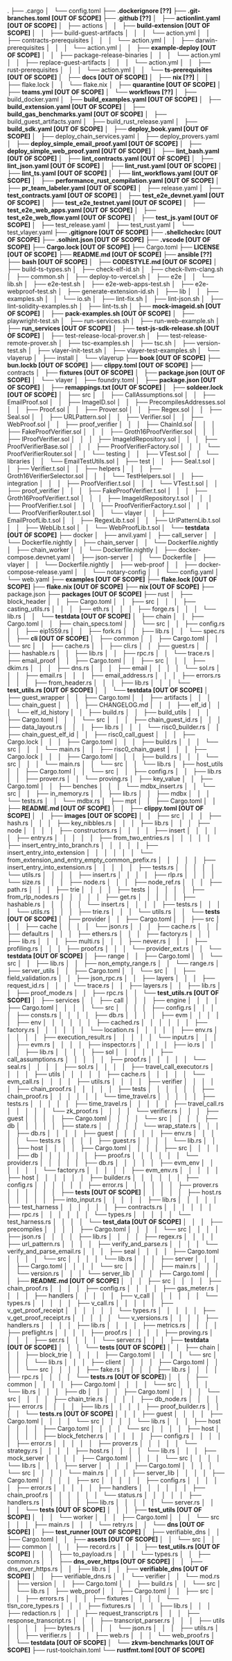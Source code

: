 .
├── .cargo
│   └── config.toml
├── **.dockerignore [??]**
├── **.git-branches.toml [OUT OF SCOPE]**
├── .**github [??]**
│   ├── **actionlint.yaml [OUT OF SCOPE]**
│   ├── actions
│   │   ├── **build-extension [OUT OF SCOPE]**
│   │   ├── build-guest-artifacts
│   │   │   └── action.yml
│   │   ├── contracts-prerequisites
│   │   │   └── action.yml
│   │   ├── darwin-prerequisites
│   │   │   └── action.yml
│   │   ├── **example-deploy [OUT OF SCOPE]**
│   │   ├── package-release-binaries
│   │   │   └── action.yml
│   │   ├── replace-guest-artifacts
│   │   │   └── action.yml
│   │   ├── rust-prerequisites
│   │   │   └── action.yml
│   │   └── **ts-prerequisites [OUT OF SCOPE]**
│   ├── **docs [OUT OF SCOPE]**
│   ├── **nix [??]**
│   │   ├── flake.lock
│   │   └── flake.nix
│   ├── **quarantine [OUT OF SCOPE]**
│   ├── **teams.yml [OUT OF SCOPE]**
│   └── **workflows [??]**
│       ├── build_docker.yaml
│       ├── **build_examples.yaml [OUT OF SCOPE]**
│       ├── **build_extension.yaml [OUT OF SCOPE]**
│       ├── **build_gas_benchmarks.yaml [OUT OF SCOPE]**
│       ├── build_guest_artifacts.yaml
│       ├── build_rust_release.yaml
│       ├── **build_sdk.yaml [OUT OF SCOPE]**
│       ├── **deploy_book.yaml [OUT OF SCOPE]**
│       ├── deploy_chain_services.yaml
│       ├── deploy_provers.yaml
│       ├── **deploy_simple_email_proof.yaml [OUT OF SCOPE]**
│       ├── **deploy_simple_web_proof.yaml [OUT OF SCOPE]**
│       ├── **lint_bash.yaml [OUT OF SCOPE]**
│       ├── **lint_contracts.yaml [OUT OF SCOPE]**
│       ├── **lint_json.yaml [OUT OF SCOPE]**
│       ├── **lint_rust.yaml [OUT OF SCOPE]**
│       ├── **lint_ts.yaml [OUT OF SCOPE]**
│       ├── **lint_workflows.yaml [OUT OF SCOPE]**
│       ├── **performance_rust_compilation.yaml [OUT OF SCOPE]**
│       ├── **pr_team_labeler.yaml [OUT OF SCOPE]**
│       ├── release.yaml
│       ├── **test_contracts.yaml [OUT OF SCOPE]**
│       ├── **test_e2e_devnet.yaml [OUT OF SCOPE]**
│       ├── **test_e2e_testnet.yaml [OUT OF SCOPE]**
│       ├── **test_e2e_web_apps.yaml [OUT OF SCOPE]**
│       ├── **test_e2e_web_flow.yaml [OUT OF SCOPE]**
│       ├── **test_js.yaml [OUT OF SCOPE]**
│       ├── test_release.yaml
│       ├── test_rust.yaml
│       └── test_vlayer.yaml
├── **.gitignore [OUT OF SCOPE]**
├── **.shellcheckrc [OUT OF SCOPE]**
├── **.solhint.json [OUT OF SCOPE]**
├── **.vscode [OUT OF SCOPE]**
├── **Cargo.lock [OUT OF SCOPE]**
├── Cargo.toml
├── **LICENSE [OUT OF SCOPE]**
├── **README.md [OUT OF SCOPE]**
├── **ansible [??]**
├── **bash [OUT OF SCOPE]**
│   ├── **CODESTYLE.md [OUT OF SCOPE]**
│   ├── build-ts-types.sh
│   ├── check-elf-id.sh
│   ├── check-llvm-clang.sh
│   ├── common.sh
│   ├── deploy-to-vercel.sh
│   ├── e2e
│   │   └── lib.sh
│   ├── e2e-test.sh
│   ├── e2e-web-apps-test.sh
│   ├── e2e-webproof-test.sh
│   ├── generate-extension-id.sh
│   ├── lib
│   │   ├── examples.sh
│   │   └── io.sh
│   ├── lint-fix.sh
│   ├── lint-json.sh
│   ├── lint-solidity-examples.sh
│   ├── lint-ts.sh
│   ├── **mock-imageid.sh [OUT OF SCOPE]**
│   ├── **pack-examples.sh [OUT OF SCOPE]**
│   ├── playwright-test.sh
│   ├── run-services.sh
│   ├── run-web-example.sh
│   ├── **run_services [OUT OF SCOPE]**
│   ├── **test-js-sdk-release.sh [OUT OF SCOPE]**
│   ├── test-release-local-prover.sh
│   ├── test-release-remote-prover.sh
│   ├── tsc-examples.sh
│   ├── tsc.sh
│   ├── version-test.sh
│   ├── vlayer-init-test.sh
│   ├── vlayer-test-examples.sh
│   └── vlayerup
│       ├── install
│       └── vlayerup
├── **book [OUT OF SCOPE]**
├── **bun.lockb [OUT OF SCOPE]**
├── **clippy.toml [OUT OF SCOPE]**
├── contracts
│   ├── **fixtures [OUT OF SCOPE]**
│   ├── **package.json [OUT OF SCOPE]**
│   └── vlayer
│       ├── foundry.toml
│       ├── **package.json [OUT OF SCOPE]**
│       ├── **remappings.txt [OUT OF SCOPE]**
│       ├── **soldeer.lock [OUT OF SCOPE]**
│       ├── src
│       │   ├── CallAssumptions.sol
│       │   ├── EmailProof.sol
│       │   ├── ImageID.sol
│       │   ├── PrecompilesAddresses.sol
│       │   ├── Proof.sol
│       │   ├── Prover.sol
│       │   ├── Regex.sol
│       │   ├── Seal.sol
│       │   ├── URLPattern.sol
│       │   ├── Verifier.sol
│       │   ├── WebProof.sol
│       │   ├── proof_verifier
│       │   │   ├── ChainId.sol
│       │   │   ├── FakeProofVerifier.sol
│       │   │   ├── Groth16ProofVerifier.sol
│       │   │   ├── IProofVerifier.sol
│       │   │   ├── ImageIdRepository.sol
│       │   │   ├── ProofVerifierBase.sol
│       │   │   ├── ProofVerifierFactory.sol
│       │   │   └── ProofVerifierRouter.sol
│       │   └── testing
│       │       ├── VTest.sol
│       │       └── libraries
│       │           └── EmailTestUtils.sol
│       ├── test
│       │   ├── Seal.t.sol
│       │   ├── Verifier.t.sol
│       │   ├── helpers
│       │   │   ├── Groth16VerifierSelector.sol
│       │   │   └── TestHelpers.sol
│       │   ├── integration
│       │   │   ├── ProofVerifier.t.sol
│       │   │   └── VTest.t.sol
│       │   ├── proof_verifier
│       │   │   ├── FakeProofVerifier.t.sol
│       │   │   ├── Groth16ProofVerifier.t.sol
│       │   │   ├── ImageIdRepository.t.sol
│       │   │   ├── ProofVerifier.t.sol
│       │   │   ├── ProofVerifierFactory.t.sol
│       │   │   └── ProofVerifierRouter.t.sol
│       │   └── vlayer
│       │       ├── EmailProofLib.t.sol
│       │       ├── RegexLib.t.sol
│       │       ├── UrlPatternLib.t.sol
│       │       ├── WebLib.t.sol
│       │       └── WebProofLib.t.sol
│       └── **testdata [OUT OF SCOPE]**
├── docker
│   ├── anvil.yaml
│   ├── call_server
│   │   └── Dockerfile.nightly
│   ├── chain_server
│   │   └── Dockerfile.nightly
│   ├── chain_worker
│   │   └── Dockerfile.nightly
│   ├── docker-compose.devnet.yaml
│   ├── json-server
│   │   └── Dockerfile
│   ├── vlayer
│   │   └── Dockerfile.nightly
│   ├── web-proof
│   │   ├── docker-compose-release.yaml
│   │   └── notary-config
│   │       └── config.yaml
│   └── web.yaml
├── **examples [OUT OF SCOPE]**
├── **flake.lock [OUT OF SCOPE]**
├── **flake.nix [OUT OF SCOPE]**
├── **nix [OUT OF SCOPE]**
├── package.json
├── **packages [OUT OF SCOPE]**
├── rust
│   ├── block_header
│   │   ├── Cargo.toml
│   │   ├── src
│   │   │   ├── casting_utils.rs
│   │   │   ├── eth.rs
│   │   │   ├── forge.rs
│   │   │   └── lib.rs
│   │   └── **testdata [OUT OF SCOPE]**
│   ├── chain
│   │   ├── Cargo.toml
│   │   ├── chain_specs.toml
│   │   └── src
│   │       ├── config.rs
│   │       ├── eip1559.rs
│   │       ├── fork.rs
│   │       ├── lib.rs
│   │       └── spec.rs
│   ├── **cli [OUT OF SCOPE]**
│   ├── common
│   │   ├── Cargo.toml
│   │   └── src
│   │       ├── cache.rs
│   │       ├── cli.rs
│   │       ├── guest.rs
│   │       ├── hashable.rs
│   │       ├── lib.rs
│   │       ├── rpc.rs
│   │       └── trace.rs
│   ├── email_proof
│   │   ├── Cargo.toml
│   │   ├── src
│   │   │   ├── dkim.rs
│   │   │   ├── dns.rs
│   │   │   ├── email
│   │   │   │   └── sol.rs
│   │   │   ├── email.rs
│   │   │   ├── email_address.rs
│   │   │   ├── errors.rs
│   │   │   ├── from_header.rs
│   │   │   ├── lib.rs
│   │   │   └── **test_utils.rs [OUT OF SCOPE]**
│   │   └── **testdata [OUT OF SCOPE]**
│   ├── guest_wrapper
│   │   ├── Cargo.toml
│   │   ├── artifacts
│   │   │   └── chain_guest
│   │   │       ├── CHANGELOG.md
│   │   │       ├── elf_id
│   │   │       └── elf_id_history
│   │   ├── build.rs
│   │   ├── build_utils
│   │   │   ├── Cargo.toml
│   │   │   └── src
│   │   │       ├── chain_guest_id.rs
│   │   │       ├── data_layout.rs
│   │   │       ├── lib.rs
│   │   │       └── risc0_builder.rs
│   │   ├── chain_guest_elf_id
│   │   ├── risc0_call_guest
│   │   │   ├── Cargo.lock
│   │   │   ├── Cargo.toml
│   │   │   ├── build.rs
│   │   │   └── src
│   │   │       └── main.rs
│   │   ├── risc0_chain_guest
│   │   │   ├── Cargo.lock
│   │   │   ├── Cargo.toml
│   │   │   ├── build.rs
│   │   │   └── src
│   │   │       └── main.rs
│   │   └── src
│   │       └── lib.rs
│   ├── host_utils
│   │   ├── Cargo.toml
│   │   └── src
│   │       ├── config.rs
│   │       ├── lib.rs
│   │       ├── prover.rs
│   │       └── proving.rs
│   ├── key_value
│   │   ├── Cargo.toml
│   │   ├── benches
│   │   │   └── mdbx_insert.rs
│   │   └── src
│   │       ├── in_memory.rs
│   │       ├── lib.rs
│   │       ├── mdbx
│   │       │   └── tests.rs
│   │       └── mdbx.rs
│   ├── mpt
│   │   ├── Cargo.toml
│   │   ├── **README.md [OUT OF SCOPE]**
│   │   ├── **clippy.toml [OUT OF SCOPE]**
│   │   ├── **images [OUT OF SCOPE]**
│   │   ├── src
│   │   │   ├── hash.rs
│   │   │   ├── key_nibbles.rs
│   │   │   ├── lib.rs
│   │   │   ├── node
│   │   │   │   ├── constructors.rs
│   │   │   │   ├── insert
│   │   │   │   │   ├── entry.rs
│   │   │   │   │   ├── from_two_entries.rs
│   │   │   │   │   ├── insert_entry_into_branch.rs
│   │   │   │   │   ├── insert_entry_into_extension
│   │   │   │   │   │   └── from_extension_and_entry_empty_common_prefix.rs
│   │   │   │   │   ├── insert_entry_into_extension.rs
│   │   │   │   │   ├── tests.rs
│   │   │   │   │   └── utils.rs
│   │   │   │   ├── insert.rs
│   │   │   │   ├── rlp.rs
│   │   │   │   └── size.rs
│   │   │   ├── node.rs
│   │   │   ├── node_ref.rs
│   │   │   ├── path.rs
│   │   │   ├── trie
│   │   │   │   ├── tests
│   │   │   │   │   ├── from_rlp_nodes.rs
│   │   │   │   │   ├── get.rs
│   │   │   │   │   ├── hashable.rs
│   │   │   │   │   └── insert.rs
│   │   │   │   ├── tests.rs
│   │   │   │   └── utils.rs
│   │   │   ├── trie.rs
│   │   │   └── utils.rs
│   │   └── **tests [OUT OF SCOPE]**
│   ├── provider
│   │   ├── Cargo.toml
│   │   ├── src
│   │   │   ├── cache
│   │   │   │   └── json.rs
│   │   │   ├── cache.rs
│   │   │   ├── default.rs
│   │   │   ├── ethers.rs
│   │   │   ├── factory.rs
│   │   │   ├── lib.rs
│   │   │   ├── multi.rs
│   │   │   ├── never.rs
│   │   │   ├── profiling.rs
│   │   │   ├── proof.rs
│   │   │   └── provider_ext.rs
│   │   └── **testdata [OUT OF SCOPE]**
│   ├── range
│   │   ├── Cargo.toml
│   │   └── src
│   │       ├── lib.rs
│   │       ├── non_empty_range.rs
│   │       └── range.rs
│   ├── server_utils
│   │   ├── Cargo.toml
│   │   └── src
│   │       ├── field_validation.rs
│   │       ├── json_rpc.rs
│   │       ├── layers
│   │       │   ├── request_id.rs
│   │       │   └── trace.rs
│   │       ├── layers.rs
│   │       ├── lib.rs
│   │       ├── proof_mode.rs
│   │       ├── rpc.rs
│   │       └── **test_utils.rs [OUT OF SCOPE]**
│   ├── services
│   │   ├── call
│   │   │   ├── engine
│   │   │   │   ├── Cargo.toml
│   │   │   │   └── src
│   │   │   │       ├── config.rs
│   │   │   │       ├── consts.rs
│   │   │   │       ├── db.rs
│   │   │   │       ├── evm
│   │   │   │       │   ├── env
│   │   │   │       │   │   ├── cached.rs
│   │   │   │       │   │   ├── factory.rs
│   │   │   │       │   │   └── location.rs
│   │   │   │       │   ├── env.rs
│   │   │   │       │   ├── execution_result.rs
│   │   │   │       │   └── input.rs
│   │   │   │       ├── evm.rs
│   │   │   │       ├── inspector.rs
│   │   │   │       ├── io.rs
│   │   │   │       ├── lib.rs
│   │   │   │       ├── sol
│   │   │   │       │   ├── call_assumptions.rs
│   │   │   │       │   ├── proof.rs
│   │   │   │       │   └── seal.rs
│   │   │   │       ├── sol.rs
│   │   │   │       ├── travel_call_executor.rs
│   │   │   │       ├── utils
│   │   │   │       │   ├── cache.rs
│   │   │   │       │   └── evm_call.rs
│   │   │   │       ├── utils.rs
│   │   │   │       ├── verifier
│   │   │   │       │   ├── chain_proof.rs
│   │   │   │       │   ├── tests
│   │   │   │       │   │   ├── chain_proof.rs
│   │   │   │       │   │   └── time_travel.rs
│   │   │   │       │   ├── tests.rs
│   │   │   │       │   ├── time_travel.rs
│   │   │   │       │   ├── travel_call.rs
│   │   │   │       │   └── zk_proof.rs
│   │   │   │       └── verifier.rs
│   │   │   ├── guest
│   │   │   │   ├── Cargo.toml
│   │   │   │   └── src
│   │   │   │       ├── db
│   │   │   │       │   ├── state.rs
│   │   │   │       │   └── wrap_state.rs
│   │   │   │       ├── db.rs
│   │   │   │       ├── guest
│   │   │   │       │   ├── env.rs
│   │   │   │       │   └── tests.rs
│   │   │   │       ├── guest.rs
│   │   │   │       └── lib.rs
│   │   │   ├── host
│   │   │   │   ├── Cargo.toml
│   │   │   │   ├── src
│   │   │   │   │   ├── db
│   │   │   │   │   │   ├── proof.rs
│   │   │   │   │   │   └── provider.rs
│   │   │   │   │   ├── db.rs
│   │   │   │   │   ├── evm_env
│   │   │   │   │   │   └── factory.rs
│   │   │   │   │   ├── evm_env.rs
│   │   │   │   │   ├── host
│   │   │   │   │   │   ├── builder.rs
│   │   │   │   │   │   ├── config.rs
│   │   │   │   │   │   ├── error.rs
│   │   │   │   │   │   ├── prover.rs
│   │   │   │   │   │   ├── **tests [OUT OF SCOPE]**
│   │   │   │   │   ├── host.rs
│   │   │   │   │   ├── into_input.rs
│   │   │   │   │   ├── lib.rs
│   │   │   │   │   ├── test_harness
│   │   │   │   │   │   ├── contracts.rs
│   │   │   │   │   │   ├── rpc.rs
│   │   │   │   │   │   └── types.rs
│   │   │   │   │   └── test_harness.rs
│   │   │   │   └── **test_data [OUT OF SCOPE]**
│   │   │   ├── precompiles
│   │   │   │   ├── Cargo.toml
│   │   │   │   └── src
│   │   │   │       ├── json.rs
│   │   │   │       ├── lib.rs
│   │   │   │       ├── regex.rs
│   │   │   │       ├── url_pattern.rs
│   │   │   │       ├── verify_and_parse.rs
│   │   │   │       └── verify_and_parse_email.rs
│   │   │   ├── seal
│   │   │   │   ├── Cargo.toml
│   │   │   │   └── src
│   │   │   │       └── lib.rs
│   │   │   ├── server
│   │   │   │   ├── Cargo.toml
│   │   │   │   └── src
│   │   │   │       ├── main.rs
│   │   │   │       └── version.rs
│   │   │   └── server_lib
│   │   │       ├── Cargo.toml
│   │   │       ├── **README.md [OUT OF SCOPE]**
│   │   │       ├── src
│   │   │       │   ├── chain_proof.rs
│   │   │       │   ├── config.rs
│   │   │       │   ├── gas_meter.rs
│   │   │       │   ├── handlers
│   │   │       │   │   ├── v_call
│   │   │       │   │   │   └── types.rs
│   │   │       │   │   ├── v_call.rs
│   │   │       │   │   ├── v_get_proof_receipt
│   │   │       │   │   │   └── types.rs
│   │   │       │   │   ├── v_get_proof_receipt.rs
│   │   │       │   │   └── v_versions.rs
│   │   │       │   ├── handlers.rs
│   │   │       │   ├── lib.rs
│   │   │       │   ├── metrics.rs
│   │   │       │   ├── preflight.rs
│   │   │       │   ├── proof.rs
│   │   │       │   ├── proving.rs
│   │   │       │   ├── ser.rs
│   │   │       │   └── server.rs
│   │   │       ├── **testdata [OUT OF SCOPE]**
│   │   │       └── **tests [OUT OF SCOPE]**
│   │   ├── chain
│   │   │   ├── block_trie
│   │   │   │   ├── Cargo.toml
│   │   │   │   └── src
│   │   │   │       └── lib.rs
│   │   │   ├── client
│   │   │   │   ├── Cargo.toml
│   │   │   │   └── src
│   │   │   │       ├── fake.rs
│   │   │   │       ├── lib.rs
│   │   │   │       ├── rpc.rs
│   │   │   │       └── **tests.rs [OUT OF SCOPE]**}
│   │   │   ├── common
│   │   │   │   ├── Cargo.toml
│   │   │   │   └── src
│   │   │   │       └── lib.rs
│   │   │   ├── db
│   │   │   │   ├── Cargo.toml
│   │   │   │   └── src
│   │   │   │       ├── chain_trie.rs
│   │   │   │       ├── db_node.rs
│   │   │   │       ├── error.rs
│   │   │   │       ├── lib.rs
│   │   │   │       ├── proof_builder.rs
│   │   │   │       └── **tests.rs [OUT OF SCOPE]**
│   │   │   ├── guest
│   │   │   │   ├── Cargo.toml
│   │   │   │   └── src
│   │   │   │       └── lib.rs
│   │   │   ├── host
│   │   │   │   ├── Cargo.toml
│   │   │   │   └── src
│   │   │   │       ├── host
│   │   │   │       │   ├── block_fetcher.rs
│   │   │   │       │   ├── config.rs
│   │   │   │       │   ├── error.rs
│   │   │   │       │   ├── prover.rs
│   │   │   │       │   └── strategy.rs
│   │   │   │       ├── host.rs
│   │   │   │       └── lib.rs
│   │   │   ├── mock_server
│   │   │   │   ├── Cargo.toml
│   │   │   │   └── src
│   │   │   │       └── lib.rs
│   │   │   ├── server
│   │   │   │   ├── Cargo.toml
│   │   │   │   └── src
│   │   │   │       └── main.rs
│   │   │   ├── server_lib
│   │   │   │   ├── Cargo.toml
│   │   │   │   ├── src
│   │   │   │   │   ├── config.rs
│   │   │   │   │   ├── error.rs
│   │   │   │   │   ├── handlers
│   │   │   │   │   │   ├── chain_proof.rs
│   │   │   │   │   │   └── status.rs
│   │   │   │   │   ├── handlers.rs
│   │   │   │   │   ├── lib.rs
│   │   │   │   │   └── server.rs
│   │   │   │   └── **tests [OUT OF SCOPE]**
│   │   │   ├── **test_utils [OUT OF SCOPE]**
│   │   │   └── worker
│   │   │       ├── Cargo.toml
│   │   │       └── src
│   │   │           ├── main.rs
│   │   │           └── retry.rs
│   │   └── **dns [OUT OF SCOPE]**
│   ├── **test_runner [OUT OF SCOPE]**
│   ├── verifiable_dns
│   │   ├── Cargo.toml
│   │   ├── **assets [OUT OF SCOPE]**
│   │   └── src
│   │       ├── common
│   │       │   ├── record.rs
│   │       │   ├── **test_utils.rs [OUT OF SCOPE]**
│   │       │   ├── to_payload.rs
│   │       │   └── types.rs
│   │       ├── common.rs
│   │       ├── **dns_over_https [OUT OF SCOPE]**
│   │       ├── dns_over_https.rs
│   │       ├── lib.rs
│   │       ├── **verifiable_dns [OUT OF SCOPE]**
│   │       ├── verifiable_dns.rs
│   │       └── verifier
│   │           └── mod.rs
│   ├── version
│   │   ├── Cargo.toml
│   │   ├── build.rs
│   │   └── src
│   │       └── lib.rs
│   ├── web_proof
│   │   ├── Cargo.toml
│   │   ├── src
│   │   │   ├── errors.rs
│   │   │   ├── fixtures
│   │   │   │   └── tlsn_core_types.rs
│   │   │   ├── fixtures.rs
│   │   │   ├── lib.rs
│   │   │   ├── redaction.rs
│   │   │   ├── request_transcript.rs
│   │   │   ├── response_transcript.rs
│   │   │   ├── transcript_parser.rs
│   │   │   ├── utils
│   │   │   │   ├── bytes.rs
│   │   │   │   └── json.rs
│   │   │   ├── utils.rs
│   │   │   ├── verifier.rs
│   │   │   ├── web.rs
│   │   │   └── web_proof.rs
│   │   └── **testdata [OUT OF SCOPE]**
│   └── **zkvm-benchmarks [OUT OF SCOPE]**
├── rust-toolchain.toml
└── **rustfmt.toml [OUT OF SCOPE]**

